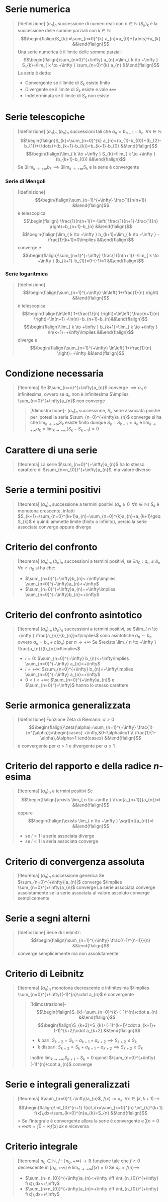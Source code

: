 # Serie numerica
> [!definizione]
> $(a_{n})_{n}$ successione di numeri reali con $n\in \mathbb{N}$
> $(S_{k})_{k}$ è la successione delle somme parziali con $k\in \mathbb{N}$
> $$\begin{flalign}S_{k}:=\sum_{n=0}^{k} a_{n}=a_{0}+{\dots}+a_{k} &&\end{flalign}$$
> Una serie numerica è il limite delle somme parziali
> $$\begin{flalign}\sum_{n=0}^{+\infty} a_{n}:=\lim_{ k \to +\infty } S_{k}=\lim_{ k \to +\infty } \sum_{n=0}^{k} a_{n} &&\end{flalign}$$
> La serie è detta:
> - Convergente se il limite di $S_{k}$ esiste finito
> - Divergente se il limite di $S_{k}$ esiste e vale $\pm \infty$
> - Indeterminata se il limite di $S_{k}$ non esiste

# Serie telescopiche
> [!definizione]
> $(a_{n})_{n},(b_{n})_{n}$ successioni tali che $a_{n}=b_{n+1}-b_{n}\;\;\forall n\in \mathbb{N}$
> $$\begin{flalign}S_{k}=\sum_{n=0}^{k} a_{n}=(b_{1}-b_{0})+(b_{2}-b_{1})+{\dots}+(b_{k+1}-b_{k})=b_{k+1}-b_{0} &&\end{flalign}$$
> $$\begin{flalign}\lim_{ k \to +\infty } S_{k}=\lim_{ k \to +\infty } (b_{k+1}-b_{0}) &&\end{flalign}$$
> Se $\exists \lim_{ k \to +\infty }b_{k}\implies \exists \lim_{ k \to +\infty }S_{k}$ e la serie è convergente
<div class="page-break" style="page-break-before: always;"></div>

### Serie di Mengoli
> [!definizione]
> $$\begin{flalign}\sum_{n=1}^{+\infty} \frac{1}{n(n+1)} &&\end{flalign}$$
> è telescopica
> $$\begin{flalign} \frac{1}{n(n+1)}=-\left( \frac{1}{n+1}-\frac{1}{n} \right)=b_{n+1}-b_{n} &&\end{flalign}$$
> $$\begin{flalign}\lim_{ k \to +\infty } b_{k+1}=\lim_{ k \to +\infty } -\frac{1}{k+1}=0\implies &&\end{flalign}$$
> converge e
> $$\begin{flalign}\sum_{n=1}^{+\infty} \frac{1}{n(n+1)}=\lim_{ k \to +\infty } (b_{k+1}-b_{1})=0-(-1)=1 &&\end{flalign}$$

### Serie logaritmica
> [!definizione]
> $$\begin{flalign}\sum_{n=1}^{+\infty} \ln\left( 1+\frac{1}{n} \right) &&\end{flalign}$$
> è telescopica
> $$\begin{flalign}\ln\left( 1+\frac{1}{n} \right)=\ln\left( \frac{n+1}{n} \right)=\ln(n+1) -\ln(n)=b_{n+1}-b_{n}&&\end{flalign}$$
> $$\begin{flalign}\lim_{ k \to +\infty } b_{k+1}=\lim_{ k \to +\infty } \ln(k+1)=+\infty\implies &&\end{flalign}$$
> diverge e
> $$\begin{flalign}\sum_{n=1}^{+\infty} \ln\left( 1+\frac{1}{n} \right)=+\infty &&\end{flalign}$$
<div class="page-break" style="page-break-before: always;"></div>

# Condizione necessaria
> [!teorema]
> Se $\sum_{n=o}^{+\infty}a_{n}$ converge $\implies a_{n}$ è infinitesima, ovvero
> se $a_{n}$ non è infinitesima $\implies \sum_{n=0}^{+\infty}a_{n}$ non converge
> > [!dimostrazione]-
> > $(a_{n})_{n}$ successione, $S_{k}$ serie associata
> > poiché per ipotesi la serie $\sum_{n=0}^{+\infty}a_{n}$ converge si ha che $\lim_{ k \to +\infty }S_{k}$ esiste finito
> > dunque $S_{k}-S_{k-1}=a_{k}$ e $\lim_{ k \to +\infty }a_{k}=\lim_{ k \to +\infty }(S_{k}-S_{k-1})=0$

# Carattere di una serie
> [!teorema]
> La serie $\sum_{n=0}^{+\infty}a_{n}$ ha lo stesso carattere di $\sum_{n=n_{0}}^{+\infty}a_{n}$, ma valore diverso

# Serie a termini positivi
> [!teorema]
> $(a_{n})_{n}$ successione a termini positivi ($a_{n}\geq0\;\;\forall n\in \mathbb{N}$)
> $S_{k}$ è monotona crescente, infatti $S_{k+1}=\sum_{n=0}^{k+1}a_{n}=\sum_{n=0}^{k}a_{n}+a_{k+1}\geq S_{k}$ e quindi ammette limite (finito o infinito), perciò la serie associata converge oppure diverge

# Criterio del confronto
> [!teorema]
$(a_{n})_{n},(b_{n})_{n}$ successioni a termini positivi, se $\exists n_{0}:a_{n}\leq b_{n}\;\;\forall n\geq n_{0}$ si ha che:
> - $\sum_{n=0}^{+\infty}b_{n}<+\infty\implies \sum_{n=0}^{+\infty}a_{n}<+\infty$
> - $\sum_{n=0}^{+\infty}a_{n}=+\infty\implies \sum_{n=0}^{+\infty}b_{n}=+\infty$
<div class="page-break" style="page-break-before: always;"></div>

# Criterio del confronto asintotico
> [!teorema]
$(a_{n})_{n},(b_{n})_{n}$ successioni a termini positivi, se $\lim_{ n \to +\infty } \frac{a_{n}}{b_{n}}=1\implies$ sono asintotiche $a_{n}\sim b_{n}$ ovvero $a_{n}=b_{n}+o(b_{n})$ per $n\to +\infty$
Se $\exists \lim_{ n \to +\infty } \frac{a_{n}}{b_{n}}=l\implies$
> - $l=0$: $\sum_{n=0}^{+\infty} b_{n}<+\infty\implies \sum_{n=0}^{+\infty} a_{n}<+\infty$
> - $l=+\infty$: $\sum_{n=0}^{+\infty} b_{n}=+\infty\implies \sum_{n=0}^{+\infty} a_{n}=+\infty$
> - $0<l<+\infty$: $\sum_{n=0}^{+\infty}a_{n}$ e $\sum_{n=0}^{+\infty}$ hanno lo stesso carattere

# Serie armonica generalizzata
> [!definizione]
> Funzione Zeta di Riemann: $\alpha>0$ $$\begin{flalign}\zeta(\alpha)=\sum_{n=1}^{+\infty} \frac{1}{n^{\alpha}}=\begin{cases}
+\infty,&0<\alpha\leq1 \\
\frac{1}{1-\alpha},&\alpha>1
\end{cases} &&\end{flalign}$$
> è convergente per $\alpha>1$ e divergente per $\alpha\leq1$

# Criterio del rapporto e della radice $n$-esima
> [!teorema]
> $(a_{n})_{n}$ a termini positivi
> Se $$\begin{flalign}\exists \lim_{ n \to +\infty } \frac{a_{n+1}}{a_{n}}=l &&\end{flalign}$$
> oppure $$\begin{flalign}\exists \lim_{ n \to +\infty } \sqrt[n]{a_{n}}=l &&\end{flalign}$$
> - se $l>1$ la serie associata diverge
> - se $l<1$ la seria associata converge
<div class="page-break" style="page-break-before: always;"></div>

# Criterio di convergenza assoluta
> [!teorema]
> $(a_{n})_{n}$ successione generica
> Se $\sum_{n=0}^{+\infty}|a_{n}|$ converge $\implies \sum_{n=0}^{+\infty}a_{n}$ converge
> La serie associata converge assolutamente se la serie associata al valore assoluto converge semplicemente

# Serie a segni alterni
> [!definizione]
> Serie di Leibnitz: $$\begin{flalign}\sum_{n=1}^{+\infty} \frac{(-1)^{n+1}}{n} &&\end{flalign}$$converge semplicemente ma non assolutamente

# Criterio di Leibnitz
> [!teorema]
> $(a_{n})_{n}$ monotona decrescente e infinitesima $\implies \sum_{n=0}^{+\infty}(-1)^{n}\cdot a_{n}$ è convergente
> > [!dimostrazione]-
> > $$\begin{flalign}S_{k}=\sum_{n=0}^{k} (-1)^{n}\cdot a_{n} &&\end{flalign}$$
> > $$\begin{flalign}S_{k+2}=S_{k}+(-1)^{k+1}\cdot a_{k+1}+(-1)^{k+2}\cdot a_{k+2} &&\end{flalign}$$
> > - $k$ pari: $S_{k+2}=S_{k}-a_{k+1}+a_{k+2}\implies S_{k+2}\leq S_{k}$
> > - $k$ dispari: $S_{k+2}=S_{k}+a_{k+1}-a_{k+2}\implies S_{k+2}\geq S_{k}$
> > 
> > Inoltre $\lim_{ k \to +\infty } S_{k+1}-S_{k}=0$ quindi $\sum_{n=0}^{+\infty}(-1)^{n}\cdot a_{n}$ converge
<div class="page-break" style="page-break-before: always;"></div>

# Serie e integrali generalizzati
> [!teorema]
> $\sum_{n=0}^{+\infty}a_{n}$, $f(x):=a_{k}\;\;\forall x \in[k,k+1)\implies$
> $$\begin{flalign}\int_{0}^{n+1} f(x)\,dx=\sum_{k=0}^{n} \int_{k}^{k+1} f(x)\,dx=\sum_{k=0}^{n}a_{k}=S_{n}  &&\end{flalign}$$> Se l'integrale è convergente allora la serie è convergente e $∑n=0+∞an=∫0+∞ f(x)\,dx$ e viceversa

# Criterio integrale
> [!teorema]
> $n_{0}\in \mathbb{N}$, $f:[n_{0},+\infty)\to \mathbb{R}$ funzione tale che $f\geq0$ decrescente in $[n_{0},+\infty)$ e $\lim_{ x \to +\infty }f(x)=0$
> Se $a_{n}=f(n)\implies$
> - $\sum_{n=n_{0}}^{+\infty}a_{n}<+\infty \iff \int_{n_{0}}^{+\infty} f(x)\,dx<+\infty$
> - $\sum_{n=n_{0}}^{+\infty}a_{n}=+\infty \iff \int_{n_{0}}^{+\infty} f(x)\,dx=+\infty$
